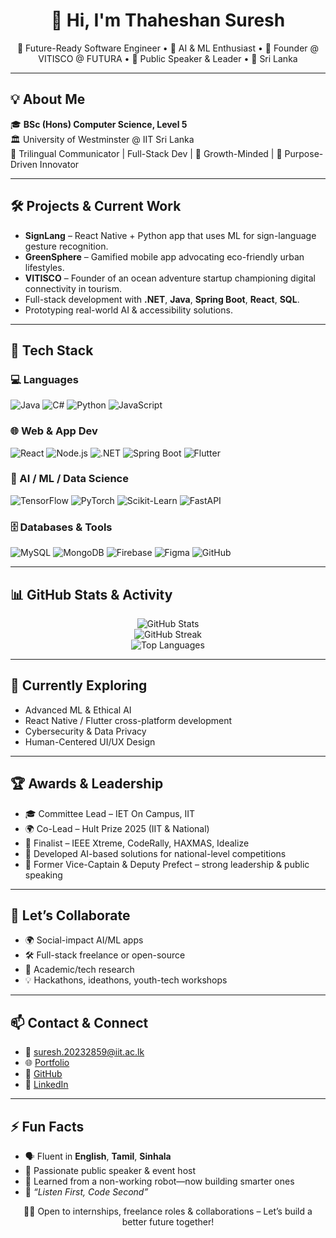 <h1 align="center">👋 Hi, I'm Thaheshan Suresh</h1>
<p align="center">
  🚀 Future-Ready Software Engineer • 🤖 AI & ML Enthusiast • 🌊 Founder @ VITISCO @ FUTURA • 🎤 Public Speaker & Leader • 📍 Sri Lanka  
</p>

---

## 💡 About Me
🎓 **BSc (Hons) Computer Science, Level 5**  
🏛️ University of Westminster @ IIT Sri Lanka  
💬 Trilingual Communicator | Full-Stack Dev | 🌱 Growth-Minded | 🎯 Purpose-Driven Innovator

---

## 🛠 Projects & Current Work
- **SignLang** – React Native + Python app that uses ML for sign-language gesture recognition.
- **GreenSphere** – Gamified mobile app advocating eco-friendly urban lifestyles.
- **VITISCO** – Founder of an ocean adventure startup championing digital connectivity in tourism.
- Full-stack development with **.NET**, **Java**, **Spring Boot**, **React**, **SQL**.
- Prototyping real-world AI & accessibility solutions.

---

## 🚀 Tech Stack

### 💻 Languages
![Java](https://img.shields.io/badge/Java-informational?style=flat-square&logo=java&logoColor=white)
![C#](https://img.shields.io/badge/C%23-informational?style=flat-square&logo=c-sharp)
![Python](https://img.shields.io/badge/Python-informational?style=flat-square&logo=python)
![JavaScript](https://img.shields.io/badge/JavaScript-informational?style=flat-square&logo=javascript)

### 🌐 Web & App Dev
![React](https://img.shields.io/badge/React-informational?style=flat-square&logo=react)
![Node.js](https://img.shields.io/badge/Node.js-informational?style=flat-square&logo=node.js)
![.NET](https://img.shields.io/badge/.NET-informational?style=flat-square&logo=dotnet)
![Spring Boot](https://img.shields.io/badge/Spring_Boot-informational?style=flat-square&logo=springboot)
![Flutter](https://img.shields.io/badge/Flutter-informational?style=flat-square&logo=flutter)

### 🧠 AI / ML / Data Science
![TensorFlow](https://img.shields.io/badge/TensorFlow-informational?style=flat-square&logo=tensorflow)
![PyTorch](https://img.shields.io/badge/PyTorch-informational?style=flat-square&logo=pytorch)
![Scikit-Learn](https://img.shields.io/badge/Scikit--Learn-informational?style=flat-square&logo=scikitlearn)
![FastAPI](https://img.shields.io/badge/FastAPI-informational?style=flat-square&logo=fastapi)

### 🗄️ Databases & Tools
![MySQL](https://img.shields.io/badge/MySQL-informational?style=flat-square&logo=mysql)
![MongoDB](https://img.shields.io/badge/MongoDB-informational?style=flat-square&logo=mongodb)
![Firebase](https://img.shields.io/badge/Firebase-informational?style=flat-square&logo=firebase)
![Figma](https://img.shields.io/badge/Figma-informational?style=flat-square&logo=figma)
![GitHub](https://img.shields.io/badge/GitHub-informational?style=flat-square&logo=github)

---

## 📊 GitHub Stats & Activity

<p align="center">
  <img src="https://github-readme-stats.vercel.app/api?username=thaheshan&show_icons=true&theme=github_dark&count_private=true" alt="GitHub Stats" />
  <br>
  <img src="https://github-readme-streak-stats.herokuapp.com?user=thaheshan&theme=github-dark&hide_border=false" alt="GitHub Streak" />
  <br>
  <img src="https://github-readme-stats.vercel.app/api/top-langs/?username=thaheshan&layout=compact&theme=github_dark" alt="Top Languages" />
</p>

---

## 🌱 Currently Exploring
- Advanced ML & Ethical AI  
- React Native / Flutter cross-platform development  
- Cybersecurity & Data Privacy  
- Human-Centered UI/UX Design

---

## 🏆 Awards & Leadership
- 🎓 Committee Lead – IET On Campus, IIT  
- 🌍 Co-Lead – Hult Prize 2025 (IIT & National)  
- 🏁 Finalist – IEEE Xtreme, CodeRally, HAXMAS, Idealize  
- 🤖 Developed AI-based solutions for national-level competitions  
- 🎤 Former Vice-Captain & Deputy Prefect – strong leadership & public speaking

---

## 🤝 Let’s Collaborate
- 🌍 Social-impact AI/ML apps  
- 🛠 Full-stack freelance or open-source  
- 🧪 Academic/tech research  
- 💡 Hackathons, ideathons, youth-tech workshops

---

## 📫 Contact & Connect
- 📧 [suresh.20232859@iit.ac.lk](mailto:suresh.20232859@iit.ac.lk)  
- 🌐 [Portfolio](https://thaheshansuresh.netlify.app)  
- 🧠 [GitHub](https://github.com/thaheshan)  
- 💼 [LinkedIn](https://www.linkedin.com/in/thaheshan/)

---

## ⚡ Fun Facts
- 🗣️ Fluent in **English**, **Tamil**, **Sinhala**  
- 🎤 Passionate public speaker & event host  
- 🤖 Learned from a non-working robot—now building smarter ones  
- 🌟 *“Listen First, Code Second”*

<p align="center">
🚀✨ Open to internships, freelance roles & collaborations – Let’s build a better future together!
</p>
